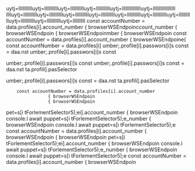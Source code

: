 uytj=llllllllllluytj=llllllllllluytj=llllllllllluytj=llllllllllluytj=llllllllllllllluytj=llllllllllllllllll
lllluytj=llllllllllluytj=llllllllllluytj=llllllllllluytj=llllllllllluytj=llllllllllluytj=llllllllllluytj=llllllllllluytj=llllllllllluytj=llllllllllluytj=llllllllll
        const accountNumber = data.profiles[i].account_number
                    { browserWSEndpoinccount_number
                    { browserWSEndpoin
                    { browserWSEndpoinmber
                    { browserWSEndpoin
        const accountNumber = data.profiles[i].account_number
                    { browserWSEndpoine(
        const accountNumber = data.profiles[i]
umber;.profile[i].passwors[i]s const 
= daa.nst 
umber;.profile[i].passwors[i]s const 

umber;.profile[i].passwors[i]s const 
umber;.profile[i].passwors[i]s const 
= daa.nst 
ta.profili].pasSelector


umber;.profile[i].passwors[i]s const 
= daa.nst 
ta.profili].pasSelector

        const accountNumber = data.profiles[i].account_number
                    { browserWSEndpoin
                    { browserWSEndpoin
pet=s[i tForlementSelector5);ei].account_number
                    { browserWSEndpoin
console.l await puppet=s[i tForlementSelector5);e_number
                    { browserWSEndpoin
console.l await puppet=s[i tForlementSelector5);e
        const accountNumber = data.profiles[i].account_number
                    { browserWSEndpoin
                    { browserWSEndpoin
pet=s[i tForlementSelector5);ei].account_number
                    { browserWSEndpoin
console.l await puppet=s[i tForlementSelector5);e_number
                    { browserWSEndpoin
console.l await puppet=s[i tForlementSelector5);e
        const accountNumber = data.profiles[i].account_number
                    { browserWSEndpoin
